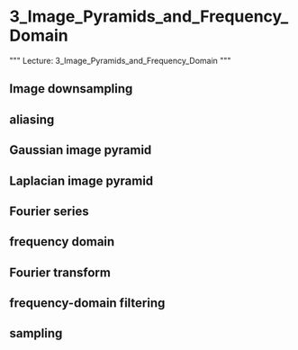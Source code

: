 # 3_Image_Pyramids_and_Frequency_Domain

"""
Lecture: 3_Image_Pyramids_and_Frequency_Domain
"""

## Image downsampling

## aliasing

## Gaussian image pyramid

## Laplacian image pyramid

## Fourier series

## frequency domain

## Fourier transform

## frequency-domain filtering

## sampling


